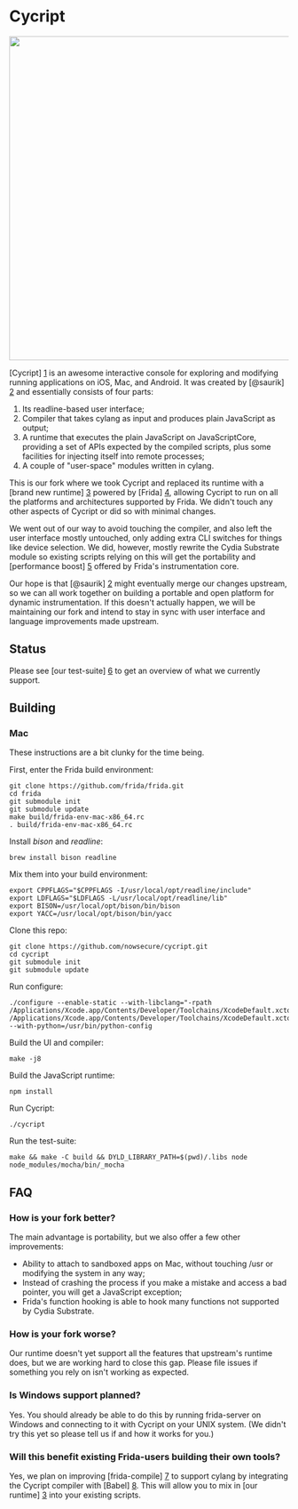 # Cycript

<img src="https://github.com/nowsecure/cycript/raw/master/demo.gif" width="583" />

[Cycript] [1] is an awesome interactive console for exploring and modifying
running applications on iOS, Mac, and Android. It was created by [@saurik] [2]
and essentially consists of four parts:

1. Its readline-based user interface;
2. Compiler that takes cylang as input and produces plain JavaScript as output;
3. A runtime that executes the plain JavaScript on JavaScriptCore, providing a
   set of APIs expected by the compiled scripts, plus some facilities for
   injecting itself into remote processes;
4. A couple of "user-space" modules written in cylang.

This is our fork where we took Cycript and replaced its runtime with a [brand
new runtime] [3] powered by [Frida] [4], allowing Cycript to run on all the
platforms and architectures supported by Frida. We didn't touch any other
aspects of Cycript or did so with minimal changes.

We went out of our way to avoid touching the compiler, and also left the user
interface mostly untouched, only adding extra CLI switches for things like
device selection. We did, however, mostly rewrite the Cydia Substrate module
so existing scripts relying on this will get the portability and [performance
boost] [5] offered by Frida's instrumentation core.

Our hope is that [@saurik] [2] might eventually merge our changes upstream, so
we can all work together on building a portable and open platform for dynamic
instrumentation. If this doesn't actually happen, we will be maintaining our fork
and intend to stay in sync with user interface and language improvements made
upstream.

## Status

Please see [our test-suite] [6] to get an overview of what we currently support.

## Building

### Mac

These instructions are a bit clunky for the time being.

First, enter the Frida build environment:

    git clone https://github.com/frida/frida.git
    cd frida
    git submodule init
    git submodule update
    make build/frida-env-mac-x86_64.rc
    . build/frida-env-mac-x86_64.rc

Install *bison* and *readline*:

    brew install bison readline

Mix them into your build environment:

    export CPPFLAGS="$CPPFLAGS -I/usr/local/opt/readline/include"
    export LDFLAGS="$LDFLAGS -L/usr/local/opt/readline/lib"
    export BISON=/usr/local/opt/bison/bin/bison
    export YACC=/usr/local/opt/bison/bin/yacc

Clone this repo:

    git clone https://github.com/nowsecure/cycript.git
    cd cycript
    git submodule init
    git submodule update

Run configure:

    ./configure --enable-static --with-libclang="-rpath /Applications/Xcode.app/Contents/Developer/Toolchains/XcodeDefault.xctoolchain/usr/lib /Applications/Xcode.app/Contents/Developer/Toolchains/XcodeDefault.xctoolchain/usr/lib/libclang.dylib" --with-python=/usr/bin/python-config

Build the UI and compiler:

    make -j8

Build the JavaScript runtime:

    npm install

Run Cycript:

    ./cycript

Run the test-suite:

    make && make -C build && DYLD_LIBRARY_PATH=$(pwd)/.libs node node_modules/mocha/bin/_mocha

## FAQ

### How is your fork better?

The main advantage is portability, but we also offer a few other improvements:

- Ability to attach to sandboxed apps on Mac, without touching /usr or modifying
  the system in any way;
- Instead of crashing the process if you make a mistake and access a bad
  pointer, you will get a JavaScript exception;
- Frida's function hooking is able to hook many functions not supported by
  Cydia Substrate.

### How is your fork worse?

Our runtime doesn't yet support all the features that upstream's runtime does,
but we are working hard to close this gap. Please file issues if something you
rely on isn't working as expected.

### Is Windows support planned?

Yes. You should already be able to do this by running frida-server on Windows
and connecting to it with Cycript on your UNIX system. (We didn't try this yet
so please tell us if and how it works for you.)

### Will this benefit existing Frida-users building their own tools?

Yes, we plan on improving [frida-compile] [7] to support cylang by integrating
the Cycript compiler with [Babel] [8]. This will allow you to mix in [our
runtime] [3] into your existing scripts.


  [1]: http://www.cycript.org/
  [2]: https://twitter.com/saurik
  [3]: https://github.com/nowsecure/mjolner
  [4]: http://www.frida.re/
  [5]: https://gist.github.com/oleavr/bfd9b65865e9f17914f2
  [6]: https://github.com/nowsecure/cycript/blob/master/test/types.js
  [7]: https://github.com/frida/frida-compile
  [8]: https://babeljs.io/
